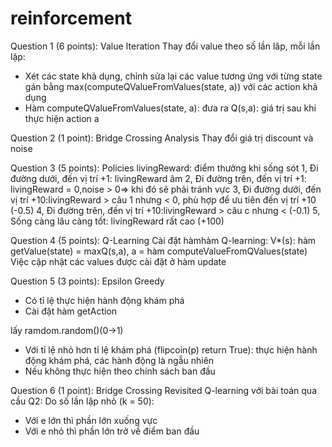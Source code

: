 # reinforcement
Question 1 (6 points): Value Iteration
Thay đổi value theo số lần lăp, mỗi lần lặp:

+ Xét các state khả dụng, chỉnh sửa lại các value tương ứng với từng state gán bằng max(computeQValueFromValues(state, a)) với các action khả dụng
+ Hàm computeQValueFromValues(state, a): đưa ra Q(s,a): giá trị sau khi thực hiện action a

Question 2 (1 point): Bridge Crossing Analysis
Thay đổi giá trị discount và noise

Question 3 (5 points): Policies
livingReward: điểm thưởng khi sống sót
1, Đi đường dưới, đến vị trí +1: livingReward âm
2, Đi đường trên, đến vị trí +1: livingReward = 0,noise > 0=> khi đó sẽ phải tránh vực
3, Đi đường dưới, đến vị trí +10:livingReward > câu 1 nhưng < 0, phù hợp để ưu tiên đến vị trí +10 (-0.5) 
4, Đi đường trên, đến vị trí +10:livingReward > câu c nhưng < (-0.1) 
5, Sống càng lâu càng tốt: livingReward rất cao (+100)

Question 4 (5 points): Q-Learning
Cài đặt hàmhàm Q-learning:
V*(s): hàm getValue(state) = maxQ(s,a), a = hàm computeValueFromQValues(state)
Việc cập nhật các values được cài đặt ở hàm update

Question 5 (3 points): Epsilon Greedy
+ Có tỉ lệ thực hiện hành động khám phá
+ Cài đặt hàm getAction

lấy ramdom.random()(0->1)
+ Với tỉ lệ nhỏ hơn tỉ lệ khám phá (flipcoin(p) return True): thực hiện hành động khám phá, các hành động là ngẫu nhiên
+ Nếu không thực hiện theo chính sách ban đầu

Question 6 (1 point): Bridge Crossing Revisited
Q-learning với bài toán qua cầu Q2: Do số lần lặp nhỏ (k = 50):
 + Với e lớn thì phần lớn xuống vực
 + Với e nhỏ thì phần lớn trở về điểm ban đầu 
